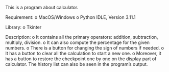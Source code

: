 This is a program about calculator.

Requirement:
o MacOS/Windows
o Python IDLE, Version 3.11.1

Library:
o Tkinter

Description:
o	It contains all the primary operators: addition, subtraction, multiply, division. 
o	It can also compute the percentage for the given numbers. 
o	There is a button for changing the sign of numbers if needed. 
o	It has a button to clear all the calculation to start a new one. 
o	Moreover, it has a button to restore the checkpoint one by one on the display part of calculator. The history list can also be seen in the program’s output.
